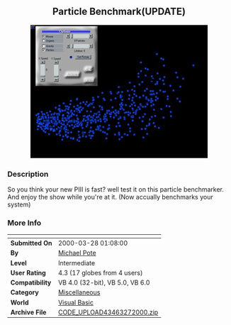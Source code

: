 ﻿<div align="center">

## Particle Benchmark\(UPDATE\)

<img src="PIC2000326953364502.jpg">
</div>

### Description

So you think your new PIII is fast? well test it on this particle benchmarker. And enjoy the show while you're at it. (Now accually benchmarks your system)
 
### More Info
 


<span>             |<span>
---                |---
**Submitted On**   |2000-03-28 01:08:00
**By**             |[Michael Pote](https://github.com/Planet-Source-Code/PSCIndex/blob/master/ByAuthor/michael-pote.md)
**Level**          |Intermediate
**User Rating**    |4.3 (17 globes from 4 users)
**Compatibility**  |VB 4\.0 \(32\-bit\), VB 5\.0, VB 6\.0
**Category**       |[Miscellaneous](https://github.com/Planet-Source-Code/PSCIndex/blob/master/ByCategory/miscellaneous__1-1.md)
**World**          |[Visual Basic](https://github.com/Planet-Source-Code/PSCIndex/blob/master/ByWorld/visual-basic.md)
**Archive File**   |[CODE\_UPLOAD43463272000\.zip](https://github.com/Planet-Source-Code/michael-pote-particle-benchmark-update__1-6814/archive/master.zip)








